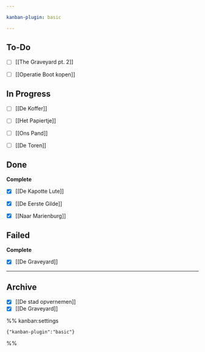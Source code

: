 ```yaml
---

kanban-plugin: basic

---
```


## To-Do

- [ ] [[The Graveyard pt. 2]]
- [ ] [[Operatie  Boot kopen]]


## In Progress

- [ ] [[De Koffer]]
- [ ] [[Het Papiertje]]
- [ ] [[Ons Pand]]
- [ ] [[De Toren]]


## Done

**Complete**
- [x] [[De Kapotte Lute]]
- [x] [[De Eerste Gilde]]
- [x] [[Naar Marienburg]]


## Failed

**Complete**
- [x] [[De Graveyard]]


***

## Archive

- [x] [[De stad opvernemen]]
- [x] [[De Graveyard]]

%% kanban:settings
```
{"kanban-plugin":"basic"}
```
%%